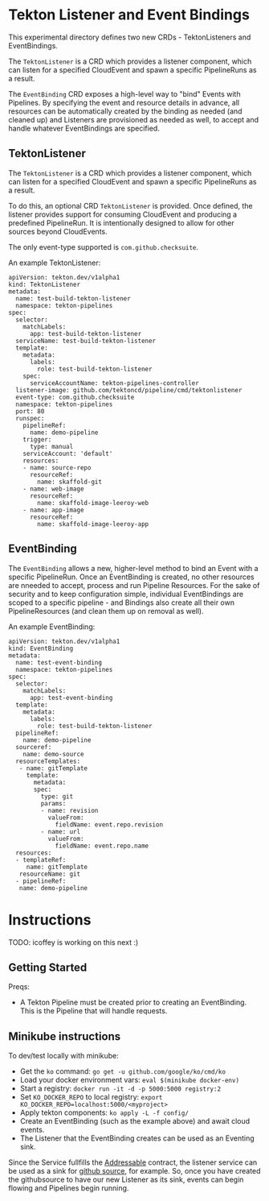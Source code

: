 # Tekton Listener and Event Bindings

This experimental directory defines two new CRDs - TektonListeners and EventBindings.

The `TektonListener` is a CRD which provides a listener component, which can listen for a specified CloudEvent and spawn a specific PipelineRuns as a result.

The `EventBinding` CRD exposes a high-level way to "bind" Events with Pipelines. By specifying the event and resource details in advance, all resources can be automatically created by the binding as needed (and cleaned up) and Listeners are provisioned as needed as well, to accept and handle whatever EventBindings are specified.

## TektonListener
The `TektonListener` is a CRD which provides a listener component, which can listen for a specified CloudEvent and spawn a specific PipelineRuns as a result.

To do this, an optional CRD `TektonListener` is provided. Once defined, the listener provides support for consuming CloudEvent and producing a predefined PipelineRun. It is intentionally designed to allow for other sources beyond CloudEvents.

The only event-type supported is `com.github.checksuite`.

An example TektonListener:
```
apiVersion: tekton.dev/v1alpha1
kind: TektonListener
metadata:
  name: test-build-tekton-listener
  namespace: tekton-pipelines
spec:
  selector:
    matchLabels:
      app: test-build-tekton-listener
  serviceName: test-build-tekton-listener
  template:
    metadata:
      labels:
        role: test-build-tekton-listener
    spec:
      serviceAccountName: tekton-pipelines-controller
  listener-image: github.com/tektoncd/pipeline/cmd/tektonlistener
  event-type: com.github.checksuite
  namespace: tekton-pipelines
  port: 80
  runspec:
    pipelineRef:
      name: demo-pipeline
    trigger:
      type: manual
    serviceAccount: 'default'
    resources:
    - name: source-repo
      resourceRef:
        name: skaffold-git
    - name: web-image
      resourceRef:
        name: skaffold-image-leeroy-web
    - name: app-image
      resourceRef:
        name: skaffold-image-leeroy-app
```

## EventBinding
The `EventBinding` allows a new, higher-level method to bind an Event with a specific PipelineRun. Once an EventBinding is created, no other resources are nneeded to accept, process and run Pipeline Resources. For the sake of security and to keep configuration simple, individual EventBindings are scoped to a specific pipeline - and Bindings also create all their own PipelineResources (and clean them up on removal as well).

An example EventBinding:

```
apiVersion: tekton.dev/v1alpha1
kind: EventBinding
metadata:
  name: test-event-binding
  namespace: tekton-pipelines
spec:
  selector:
    matchLabels:
      app: test-event-binding
  template:
    metadata:
      labels:
        role: test-build-tekton-listener
  pipelineRef:
    name: demo-pipeline
  sourceref:
    name: demo-source
  resourceTemplates:
   - name: gitTemplate
     template:
       metadata:
       spec:
         type: git
         params:
         - name: revision
           valueFrom:
             fieldName: event.repo.revision
         - name: url
           valueFrom:
             fieldName: event.repo.name
  resources:
  - templateRef:
     name: gitTemplate
   resourceName: git
  - pipelineRef:
   name: demo-pipeline

```

# Instructions

TODO: icoffey is working on this next :)

## Getting Started

Preqs:

- A Tekton Pipeline must be created prior to creating an EventBinding. This is the Pipeline that will handle requests.

## Minikube instructions

To dev/test locally with minikube:

* Get the `ko` command: `go get -u github.com/google/ko/cmd/ko`
* Load your docker environment vars: `eval $(minikube docker-env)`
* Start a registry: `docker run -it -d -p 5000:5000 registry:2`
* Set `KO_DOCKER_REPO` to local registry: `export KO_DOCKER_REPO=localhost:5000/<myproject>`
* Apply tekton components: `ko apply -L -f config/`
* Create an EventBinding (such as the example above) and await cloud events.
* The Listener that the EventBinding creates can be used as an Eventing sink.


Since the Service fullfills the [Addressable](https://github.com/knative/eventing/blob/master/docs/spec/interfaces.md#addressable) contract, the listener service can be used as a sink for [github source](https://knative.dev/docs/reference/eventing/eventing-sources-api/#GitHubSource), for example. So, once you have created the githubsource to have our new Listener as its sink, events can begin flowing and Pipelines begin running.
